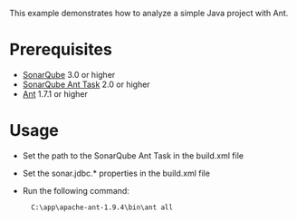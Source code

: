 This example demonstrates how to analyze a simple Java project with Ant.

Prerequisites
=============
* [SonarQube](http://www.sonarsource.org/downloads/) 3.0 or higher
* [SonarQube Ant Task](http://docs.codehaus.org/x/QYKxDQ) 2.0 or higher
* [Ant](http://ant.apache.org/) 1.7.1 or higher

Usage
=====
* Set the path to the SonarQube Ant Task in the build.xml file
* Set the sonar.jdbc.* properties in the build.xml file
* Run the following command:

        C:\app\apache-ant-1.9.4\bin\ant all
